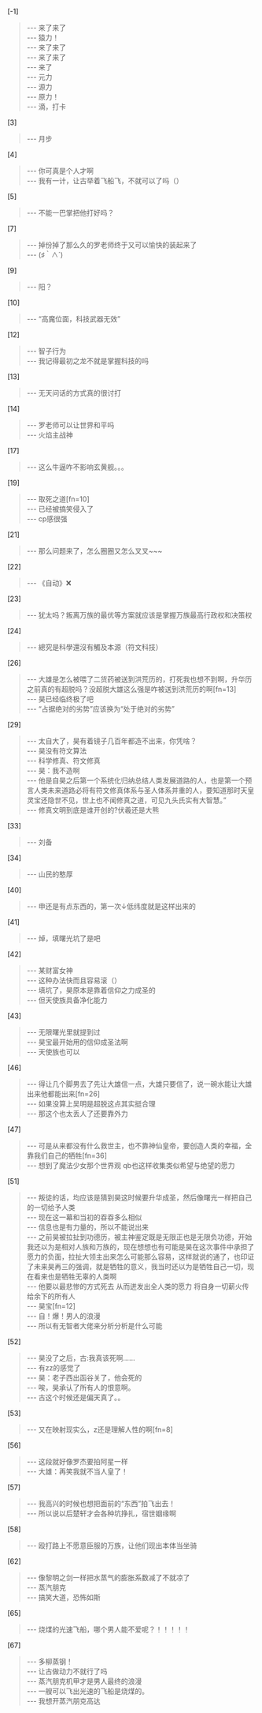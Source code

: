 
[-1] 
>--- 来了来了<br>
>--- 猿力！<br>
>--- 来了来了<br>
>--- 来了来了<br>
>--- 来了<br>
>--- 元力<br>
>--- 源力<br>
>--- 原力！<br>
>--- 滴，打卡<br>

[3] 
>--- 月步<br>

[4] 
>--- 你可真是个人才啊<br>
>--- 我有一计，让古举着飞船飞，不就可以了吗（）<br>

[5] 
>--- 不能一巴掌把他打好吗？<br>

[7] 
>--- 掉份掉了那么久的罗老师终于又可以愉快的装起来了<br>
>--- (♯｀∧´)<br>

[9] 
>--- 阳？<br>

[10] 
>--- “高魔位面，科技武器无效”<br>

[12] 
>--- 智子行为<br>
>--- 我记得最初之龙不就是掌握科技的吗<br>

[13] 
>--- 无天问话的方式真的很讨打<br>

[14] 
>--- 罗老师可以让世界和平吗<br>
>--- 火焰主战神<br>

[17] 
>--- 这么牛逼咋不影响玄黄舰。。。<br>

[19] 
>--- 取死之道[fn=10]<br>
>--- 已经被搞笑侵入了<br>
>--- cp感很强<br>

[21] 
>--- 那么问题来了，怎么圈圈又怎么叉叉~~~<br>

[22] 
>--- 《自动》❌<br>

[23] 
>--- 犹太吗？叛离万族的最优等方案就应该是掌握万族最高行政权和决策权<br>

[24] 
>--- 總究是科學還沒有觸及本源（符文科技）<br>

[26] 
>--- 大雄是怎么被喂了二货药被送到洪荒历的，打死我也想不到啊，升华历之前真的有超脱吗？没超脱大雄这么强是咋被送到洪荒历的啊[fn=13]<br>
>--- 昊已经临终极了吧<br>
>--- “占据绝对的劣势”应该换为“处于绝对的劣势”<br>

[29] 
>--- 太自大了，昊有着镜子几百年都造不出来，你凭啥？<br>
>--- 昊没有符文算法<br>
>--- 科学修真、符文修真<br>
>--- 昊：我不造啊<br>
>--- 他是自昊之后第一个系统化归纳总结人类发展道路的人，也是第一个预言人类未来道路必将有符文修真体系与圣人体系并重的人，要知道那时天皇灵宝还隐世不见，世上也不闻修真之道，可见九头氏实有大智慧。”<br>
>--- 修真文明到底是谁开创的?伏羲还是大熊<br>

[33] 
>--- 刘备<br>

[34] 
>--- 山民的憨厚<br>

[40] 
>--- 申还是有点东西的，第一次↓低纬度就是这样出来的<br>

[41] 
>--- 焯，填曙光坑了是吧<br>

[42] 
>--- 某财富女神<br>
>--- 这种办法快而且容易滚（）<br>
>--- 填坑了，昊原本是靠着信仰之力成圣的<br>
>--- 但天使族具备净化能力<br>

[43] 
>--- 无限曙光里就提到过<br>
>--- 昊宝最开始用的信仰成圣法啊<br>
>--- 天使族也可以<br>

[46] 
>--- 得让几个脚男去了先让大雄信一点，大雄只要信了，说一碗水能让大雄出来他都能出来[fn=26]<br>
>--- 如果没算上吴明是超脱这点其实挺合理<br>
>--- 那这个也太丢人了还要靠外力<br>

[47] 
>--- 可是从来都没有什么救世主，也不靠神仙皇帝，要创造人类的幸福，全靠我们自己的牺牲[fn=36]<br>
>--- 想到了魔法少女那个世界观 qb也这样收集类似希望与绝望的愿力<br>

[51] 
>--- 叛徒的话，均应该是猜到昊这时候要升华成圣，然后像曙光一样把自己的一切给予人类<br>
>--- 现在这一幕和当初的昋昋多么相似<br>
>--- 信息也是有力量的，所以不能说出来<br>
>--- 之前昊被拉扯到功德历，被主神鉴定既是无限正也是无限负功德，开始我还以为是相对人族和万族的，现在想想也有可能是昊在这次事件中承担了愿力的负面，拉扯大领主出来怎么可能那么容易，这样就说的通了，也印证了未来昊再三的强调，就是牺牲的意义，我当时还以为是牺牲自己一切，现在看来也是牺牲无辜的人类啊<br>
>--- 他要以最悲惨的方式死去 从而迸发出全人类的愿力 将自身一切薪火传给余下的所有人<br>
>--- 昊宝[fn=12]<br>
>--- 自！爆！男人的浪漫<br>
>--- 所以有无智者大佬来分析分析是什么可能<br>

[52] 
>--- 昊没了之后，古:我真该死啊……<br>
>--- 有zz的感觉了<br>
>--- 昊：老子西出函谷关了，他会死的<br>
>--- 唉，昊承认了所有人的恨意啊。<br>
>--- 古这个时候还是偏天真了。。<br>

[53] 
>--- 又在映射现实么，z还是理解人性的啊[fn=8]<br>

[56] 
>--- 这段就好像罗杰要拍阿星一样<br>
>--- 大雄：再笑我就不当人皇了！<br>

[57] 
>--- 我高兴的时候也想把面前的“东西”拍飞出去！<br>
>--- 所以说以后楚轩才会各种坑挣扎，宿世姻缘啊<br>

[58] 
>--- 殴打路上不愿意臣服的万族，让他们现出本体当坐骑<br>

[62] 
>--- 像黎明之剑一样把水蒸气的膨胀系数减了不就凉了<br>
>--- 蒸汽朋克<br>
>--- 搞笑大道，恐怖如斯<br>

[65] 
>--- 烧煤的光速飞船，哪个男人能不爱呢？！！！！！<br>

[67] 
>--- 多柳蒸钢！<br>
>--- 让古做动力不就行了吗<br>
>--- 蒸汽朋克机甲才是男人最终的浪漫<br>
>--- 一艘可以飞出光速的飞船是烧煤的。<br>
>--- 我想开蒸汽朋克高达<br>
